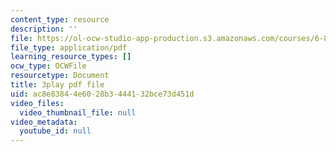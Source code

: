 ```yaml
---
content_type: resource
description: ''
file: https://ol-ocw-studio-app-production.s3.amazonaws.com/courses/6-832-underactuated-robotics-spring-2009/ac8e83844e6028b3444132bce73d451d_Gho0bmTsnA4.pdf
file_type: application/pdf
learning_resource_types: []
ocw_type: OCWFile
resourcetype: Document
title: 3play pdf file
uid: ac8e8384-4e60-28b3-4441-32bce73d451d
video_files:
  video_thumbnail_file: null
video_metadata:
  youtube_id: null
---
```

